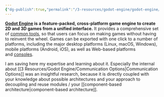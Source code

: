 ```yaml
---
{"dg-publish":true,"permalink":"/3-resources/godot-engine/godot-engine/","pinned":true,"created":"2024-11-11T08:59:52.665+01:00","updated":"2024-04-20T08:07:26.402+02:00"}
---
```



**[Godot Engine](https://godotengine.org/) is a feature-packed, cross-platform game engine to create 2D and 3D games from a unified interface.** It provides a comprehensive set of [common tools](https://godotengine.org/features), so that users can focus on making games without having to reinvent the wheel. Games can be exported with one click to a number of platforms, including the major desktop platforms (Linux, macOS, Windows), mobile platforms (Android, iOS), as well as Web-based platforms and [consoles](https://docs.godotengine.org/en/latest/tutorials/platform/consoles.html).

I am saving here my expertise and learning about it. Especially the internal about [[3 Resources/Godot Engine/Communication Options\|Communication Options]] was an insightful research, because it is directly coupled with your knowledge about possible architectures and your approach to decoupling and reuse modules / your [[component-based architecture\|component-based architecture]].
